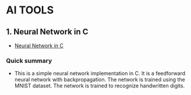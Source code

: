 # AI TOOLS

## 1. Neural Network in C 
- [Neural Network in C](https://gitlab.com/yanlkm1/llm-project/-/tree/main/nnc)

### Quick summary
- This is a simple neural network implementation in C. It is a feedforward neural network with backpropagation. The network is trained using the MNIST dataset. The network is trained to recognize handwritten digits.